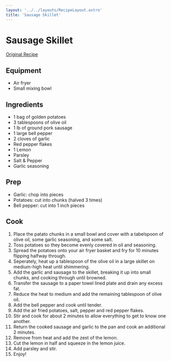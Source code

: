 ```yaml
---
layout: '../../layouts/RecipeLayout.astro'
title: 'Sausage Skillet'
---
```


# Sausage Skillet
[Original Recipe](https://www.thekitchn.com/recipe-fried-potatoes-and-sausage-skillet-253308)

## Equipment

 - Air fryer
 - Small mixing bowl

## Ingredients

 - 1 bag of golden potatoes
 - 3 tablespoons of olive oil
 - 1 lb of ground pork sausage
 - 1 large bell pepper
 - 2 cloves of garlic
 - Red pepper flakes
 - 1 Lemon
 - Parsley
 - Salt & Pepper
 - Garlic seasoning

## Prep

 - Garlic: chop into pieces
 - Potatoes: cut into chunks (halved 3 times)
 - Bell pepper: cut into 1 inch pieces

## Cook

 1. Place the patato chunks in a small bowl and cover with a tabelspoon of olive oil, some garlic seasoning, and some salt.
 2. Toss potatoes so they become evenly covered in oil and seasoning.
 3. Spread the potatoes onto your air fryer basket and fry for 10 minutes flipping halfway through.
 4. Seperately, heat up a tablespoon of the olive oil in a large skillet on medium-high heat until shimmering.
 5. Add the garlic and sausage to the skillet, breaking it up into small chunks, and cooking through until browned.
 6. Transfer the sausage to a paper towel lined plate and drain any excess fat.
 7. Reduce the heat to medium and add the remaining tablespoon of olive oil.
 8. Add the bell pepper and cook until tender.
 9. Add the air fried potatoes, salt, pepper and red pepper flakes.
 10. Stir and cook for about 2 minutes to allow everything to get to know one another.
 11. Return the cooked sausage and garlic to the pan and cook an additional 2 minutes.
 12. Remove from heat and add the zest of the lemon.
 13. Cut the lemon in half and squeeze in the lemon juice.
 14. Add parsley and stir.
 15. Enjoy!